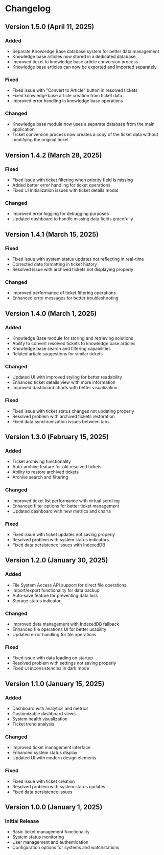 # Changelog

## Version 1.5.0 (April 11, 2025)
### Added
- Separate Knowledge Base database system for better data management
- Knowledge base articles now stored in a dedicated database
- Improved ticket to knowledge base article conversion process
- Knowledge base articles can now be exported and imported separately

### Fixed
- Fixed issue with "Convert to Article" button in resolved tickets
- Fixed knowledge base article creation from ticket data
- Improved error handling in knowledge base operations

### Changed
- Knowledge base module now uses a separate database from the main application
- Ticket conversion process now creates a copy of the ticket data without modifying the original ticket

## Version 1.4.2 (March 28, 2025)
### Fixed
- Fixed issue with ticket filtering when priority field is missing
- Added better error handling for ticket operations
- Fixed UI initialization issues with ticket details modal

### Changed
- Improved error logging for debugging purposes
- Updated dashboard to handle missing data fields gracefully

## Version 1.4.1 (March 15, 2025)
### Fixed
- Fixed issue with system status updates not reflecting in real-time
- Corrected date formatting in ticket history
- Resolved issue with archived tickets not displaying properly

### Changed
- Improved performance of ticket filtering operations
- Enhanced error messages for better troubleshooting

## Version 1.4.0 (March 1, 2025)
### Added
- Knowledge Base module for storing and retrieving solutions
- Ability to convert resolved tickets to knowledge base articles
- Knowledge base search and filtering capabilities
- Related article suggestions for similar tickets

### Changed
- Updated UI with improved styling for better readability
- Enhanced ticket details view with more information
- Improved dashboard charts with better visualization

### Fixed
- Fixed issue with ticket status changes not updating properly
- Resolved problem with archived tickets restoration
- Fixed data synchronization issues between tabs

## Version 1.3.0 (February 15, 2025)
### Added
- Ticket archiving functionality
- Auto-archive feature for old resolved tickets
- Ability to restore archived tickets
- Archive search and filtering

### Changed
- Improved ticket list performance with virtual scrolling
- Enhanced filter options for better ticket management
- Updated dashboard with new metrics and charts

### Fixed
- Fixed issue with ticket updates not saving properly
- Resolved problem with system status indicators
- Fixed data persistence issues with IndexedDB

## Version 1.2.0 (January 30, 2025)
### Added
- File System Access API support for direct file operations
- Import/export functionality for data backup
- Auto-save feature for preventing data loss
- Storage status indicator

### Changed
- Improved data management with IndexedDB fallback
- Enhanced file operations UI for better usability
- Updated error handling for file operations

### Fixed
- Fixed issue with data loading on startup
- Resolved problem with settings not saving properly
- Fixed UI inconsistencies in dark mode

## Version 1.1.0 (January 15, 2025)
### Added
- Dashboard with analytics and metrics
- Customizable dashboard views
- System health visualization
- Ticket trend analysis

### Changed
- Improved ticket management interface
- Enhanced system status display
- Updated UI with modern design elements

### Fixed
- Fixed issue with ticket creation
- Resolved problem with system status updates
- Fixed data persistence issues

## Version 1.0.0 (January 1, 2025)
### Initial Release
- Basic ticket management functionality
- System status monitoring
- User management and authentication
- Configuration options for systems and watchstations
